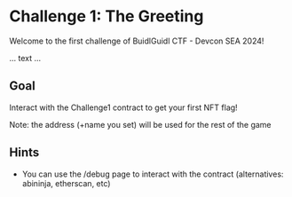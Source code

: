 # Challenge 1: The Greeting

Welcome to the first challenge of BuidlGuidl CTF - Devcon SEA 2024!

... text ...

## Goal

Interact with the Challenge1 contract to get your first NFT flag!

Note: the address (+name you set) will be used for the rest of the game

## Hints

- You can use the /debug page to interact with the contract (alternatives: abininja, etherscan, etc)
